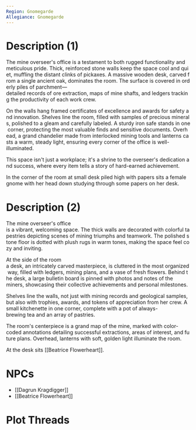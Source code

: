 ```yaml
---
Region: Gnomegarde
Allegiance: Gnomegarde
---
```

# Description (1)

The mine overseer's office is a testament to both rugged functionality and meticulous pride. Thick, reinforced stone walls keep the space cool and quiet, muffling the distant clinks of pickaxes. A massive wooden desk, carved from a single ancient oak, dominates the room. The surface is covered in orderly piles of parchment—detailed records of ore extraction, maps of mine shafts, and ledgers tracking the productivity of each work crew.

On the walls hang framed certificates of excellence and awards for safety and innovation. Shelves line the room, filled with samples of precious minerals, polished to a gleam and carefully labeled. A sturdy iron safe stands in one corner, protecting the most valuable finds and sensitive documents. Overhead, a grand chandelier made from interlocked mining tools and lanterns casts a warm, steady light, ensuring every corner of the office is well-illuminated.

This space isn't just a workplace; it's a shrine to the overseer's dedication and success, where every item tells a story of hard-earned achievement.

In the corner of the room at small desk piled high with papers sits a female gnome with her head down studying through some papers on her desk.

# Description (2)

The mine overseer's office is a vibrant, welcoming space. The thick walls are decorated with colorful tapestries depicting scenes of mining triumphs and teamwork. The polished stone floor is dotted with plush rugs in warm tones, making the space feel cozy and inviting.

At the side of the room a desk, an intricately carved masterpiece, is cluttered in the most organized way, filled with ledgers, mining plans, and a vase of fresh flowers. Behind the desk, a large bulletin board is pinned with photos and notes of the miners, showcasing their collective achievements and personal milestones.

Shelves line the walls, not just with mining records and geological samples, but also with trophies, awards, and tokens of appreciation from her crew. A small kitchenette in one corner, complete with a pot of always-brewing tea and an array of pastries.

The room's centerpiece is a grand map of the mine, marked with color-coded annotations detailing successful extractions, areas of interest, and future plans. Overhead, lanterns with soft, golden light illuminate the room.

At the desk sits [[Beatrice Flowerheart]].

# NPCs

- [[Dagrun Kragdigger]]
- [[Beatrice Flowerheart]]
# Plot Threads



